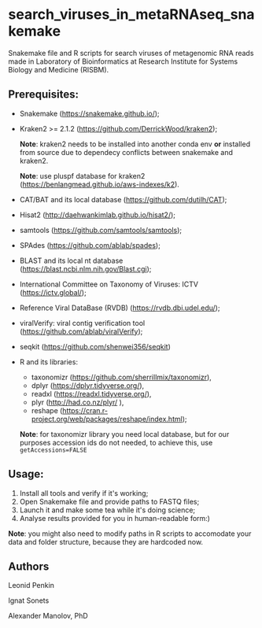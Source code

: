 # search_viruses_in_metaRNAseq_snakemake

Snakemake file and R scripts for search viruses of metagenomic RNA reads made in Laboratory of Bioinformatics at Research Institute for Systems Biology and Medicine (RISBM).

## Prerequisites:

  - Snakemake (https://snakemake.github.io/);  
  
  - Kraken2 >= 2.1.2 (https://github.com/DerrickWood/kraken2);
  
    **Note**: kraken2 needs to be installed into another conda env **or** installed from source due to dependecy conflicts between snakemake and kraken2.
    
    **Note**: use pluspf database for kraken2 (https://benlangmead.github.io/aws-indexes/k2).
    
  - CAT/BAT and its local database (https://github.com/dutilh/CAT);
  - Hisat2 (http://daehwankimlab.github.io/hisat2/);
  - samtools (https://github.com/samtools/samtools);
  - SPAdes (https://github.com/ablab/spades);
  - BLAST and its local nt database (https://blast.ncbi.nlm.nih.gov/Blast.cgi);
  - International Committee on Taxonomy of Viruses: ICTV (https://ictv.global/);
  - Reference Viral DataBase (RVDB) (https://rvdb.dbi.udel.edu/);
  - viralVerify: viral contig verification tool (https://github.com/ablab/viralVerify);
  - seqkit (https://github.com/shenwei356/seqkit)
  - R and its libraries:
    - taxonomizr (https://github.com/sherrillmix/taxonomizr),
    - dplyr (https://dplyr.tidyverse.org/), 
    - readxl (https://readxl.tidyverse.org/),
    - plyr (http://had.co.nz/plyr/ ),
    - reshape (https://cran.r-project.org/web/packages/reshape/index.html);
  
    **Note**: for taxonomizr library you need local database, but for our purposes accession ids do not needed, to achieve this, use `getAccessions=FALSE`
 
 ## Usage:
 
 1. Install all tools and verify if it's working;
 2. Open Snakemake file and provide paths to FASTQ files;
 3. Launch it and make some tea while it's doing science;
 4. Analyse results provided for you in human-readable form:)
 
 **Note**: you might also need to modify paths in R scripts to accomodate your data and folder structure, because they are hardcoded now.

## Authors

Leonid Penkin

Ignat Sonets

Alexander Manolov, PhD
